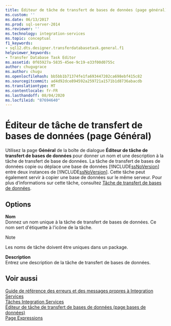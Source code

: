 ```yaml
---
title: Éditeur de tâche de transfert de bases de données (page général) | Microsoft Docs
ms.custom: ''
ms.date: 06/13/2017
ms.prod: sql-server-2014
ms.reviewer: ''
ms.technology: integration-services
ms.topic: conceptual
f1_keywords:
- sql12.dts.designer.transferdatabasetask.general.f1
helpviewer_keywords:
- Transfer Database Task Editor
ms.assetid: 0f65927a-5835-45ee-9c19-e33f00d0755c
author: chugugrace
ms.author: chugu
ms.openlocfilehash: bb5bb1b71374fe1fa693447202ca698ebf415c82
ms.sourcegitcommit: ad4d92dce894592a259721a1571b1d8736abacdb
ms.translationtype: MT
ms.contentlocale: fr-FR
ms.lasthandoff: 08/04/2020
ms.locfileid: "87694640"
---
```

# <a name="transfer-database-task-editor-general-page"></a>Éditeur de tâche de transfert de bases de données (page Général)
  Utilisez la page **Général** de la boîte de dialogue **Éditeur de tâche de transfert de bases de données** pour donner un nom et une description à la tâche de transfert de base de données. La tâche de transfert de bases de données copie ou déplace une base de données [!INCLUDE[ssNoVersion](../includes/ssnoversion-md.md)] entre deux instances de [!INCLUDE[ssNoVersion](../includes/ssnoversion-md.md)]. Cette tâche peut également servir à copier une base de données sur le même serveur. Pour plus d’informations sur cette tâche, consultez [Tâche de transfert de bases de données](control-flow/transfer-database-task.md).  
  
## <a name="options"></a>Options  
 **Nom**  
 Donnez un nom unique à la tâche de transfert de bases de données. Ce nom sert d'étiquette à l'icône de la tâche.  
  
> [!NOTE]  
>  Les noms de tâche doivent être uniques dans un package.  
  
 **Description**  
 Entrez une description de la tâche de transfert de bases de données.  
  
## <a name="see-also"></a>Voir aussi  
 [Guide de référence des erreurs et des messages propres à Integration Services](../../2014/integration-services/integration-services-error-and-message-reference.md)   
 [Tâches Integration Services](control-flow/integration-services-tasks.md)   
 [Éditeur de tâche de transfert de bases de données &#40;page bases de données&#41;](../../2014/integration-services/transfer-database-task-editor-databases-page.md)   
 [Page Expressions](expressions/expressions-page.md)  
  
  
